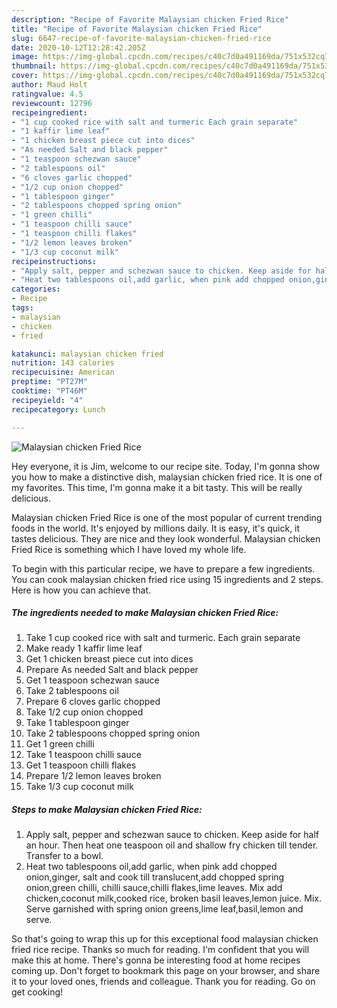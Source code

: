 ```yaml
---
description: "Recipe of Favorite Malaysian chicken Fried Rice"
title: "Recipe of Favorite Malaysian chicken Fried Rice"
slug: 6647-recipe-of-favorite-malaysian-chicken-fried-rice
date: 2020-10-12T12:28:42.205Z
image: https://img-global.cpcdn.com/recipes/c40c7d0a491169da/751x532cq70/malaysian-chicken-fried-rice-recipe-main-photo.jpg
thumbnail: https://img-global.cpcdn.com/recipes/c40c7d0a491169da/751x532cq70/malaysian-chicken-fried-rice-recipe-main-photo.jpg
cover: https://img-global.cpcdn.com/recipes/c40c7d0a491169da/751x532cq70/malaysian-chicken-fried-rice-recipe-main-photo.jpg
author: Maud Holt
ratingvalue: 4.5
reviewcount: 12796
recipeingredient:
- "1 cup cooked rice with salt and turmeric Each grain separate"
- "1 kaffir lime leaf"
- "1 chicken breast piece cut into dices"
- "As needed Salt and black pepper"
- "1 teaspoon schezwan sauce"
- "2 tablespoons oil"
- "6 cloves garlic chopped"
- "1/2 cup onion chopped"
- "1 tablespoon ginger"
- "2 tablespoons chopped spring onion"
- "1 green chilli"
- "1 teaspoon chilli sauce"
- "1 teaspoon chilli flakes"
- "1/2 lemon leaves broken"
- "1/3 cup coconut milk"
recipeinstructions:
- "Apply salt, pepper and schezwan sauce to chicken. Keep aside for half an hour. Then heat one teaspoon oil and shallow fry chicken till tender. Transfer to a bowl."
- "Heat two tablespoons oil,add garlic, when pink add chopped onion,ginger, salt and cook till translucent,add chopped spring onion,green chilli, chilli sauce,chilli flakes,lime leaves. Mix add chicken,coconut milk,cooked rice, broken basil leaves,lemon juice. Mix. Serve garnished with spring onion greens,lime leaf,basil,lemon and serve."
categories:
- Recipe
tags:
- malaysian
- chicken
- fried

katakunci: malaysian chicken fried 
nutrition: 143 calories
recipecuisine: American
preptime: "PT27M"
cooktime: "PT46M"
recipeyield: "4"
recipecategory: Lunch

---
```



![Malaysian chicken Fried Rice](https://img-global.cpcdn.com/recipes/c40c7d0a491169da/751x532cq70/malaysian-chicken-fried-rice-recipe-main-photo.jpg)

Hey everyone, it is Jim, welcome to our recipe site. Today, I'm gonna show you how to make a distinctive dish, malaysian chicken fried rice. It is one of my favorites. This time, I'm gonna make it a bit tasty. This will be really delicious.



Malaysian chicken Fried Rice is one of the most popular of current trending foods in the world. It's enjoyed by millions daily. It is easy, it's quick, it tastes delicious. They are nice and they look wonderful. Malaysian chicken Fried Rice is something which I have loved my whole life.


To begin with this particular recipe, we have to prepare a few ingredients. You can cook malaysian chicken fried rice using 15 ingredients and 2 steps. Here is how you can achieve that.

<!--inarticleads1-->

##### The ingredients needed to make Malaysian chicken Fried Rice:

1. Take 1 cup cooked rice with salt and turmeric. Each grain separate
1. Make ready 1 kaffir lime leaf
1. Get 1 chicken breast piece cut into dices
1. Prepare As needed Salt and black pepper
1. Get 1 teaspoon schezwan sauce
1. Take 2 tablespoons oil
1. Prepare 6 cloves garlic chopped
1. Take 1/2 cup onion chopped
1. Take 1 tablespoon ginger
1. Take 2 tablespoons chopped spring onion
1. Get 1 green chilli
1. Take 1 teaspoon chilli sauce
1. Get 1 teaspoon chilli flakes
1. Prepare 1/2 lemon leaves broken
1. Take 1/3 cup coconut milk




<!--inarticleads2-->

##### Steps to make Malaysian chicken Fried Rice:

1. Apply salt, pepper and schezwan sauce to chicken. Keep aside for half an hour. Then heat one teaspoon oil and shallow fry chicken till tender. Transfer to a bowl.
1. Heat two tablespoons oil,add garlic, when pink add chopped onion,ginger, salt and cook till translucent,add chopped spring onion,green chilli, chilli sauce,chilli flakes,lime leaves. Mix add chicken,coconut milk,cooked rice, broken basil leaves,lemon juice. Mix. Serve garnished with spring onion greens,lime leaf,basil,lemon and serve.




So that's going to wrap this up for this exceptional food malaysian chicken fried rice recipe. Thanks so much for reading. I'm confident that you will make this at home. There's gonna be interesting food at home recipes coming up. Don't forget to bookmark this page on your browser, and share it to your loved ones, friends and colleague. Thank you for reading. Go on get cooking!
